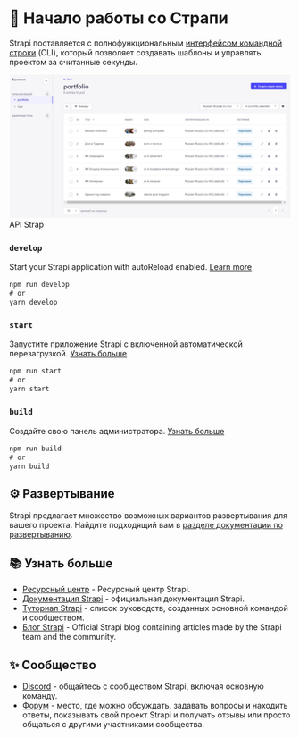 # 🚀 Начало работы со Страпи

Strapi поставляется с полнофункциональным [интерфейсом командной строки](https://docs.strapi.io/developer-docs/latest/developer-resources/cli/CLI.html) (CLI), который позволяет создавать шаблоны и управлять проектом за считанные секунды.

<img alt="strapi-image" src="./public/images/strapi.jpg"/>
API Strap

### `develop`

Start your Strapi application with autoReload enabled. [Learn more](https://docs.strapi.io/developer-docs/latest/developer-resources/cli/CLI.html#strapi-develop)

```
npm run develop
# or
yarn develop
```

### `start`

Запустите приложение Strapi с включенной автоматической перезагрузкой. [Узнать больше](https://docs.strapi.io/developer-docs/latest/developer-resources/cli/CLI.html#strapi-start)

```
npm run start
# or
yarn start
```

### `build`

Создайте свою панель администратора. [Узнать больше](https://docs.strapi.io/developer-docs/latest/developer-resources/cli/CLI.html#strapi-build)

```
npm run build
# or
yarn build
```

## ⚙️ Развертывание

Strapi предлагает множество возможных вариантов развертывания для вашего проекта. Найдите подходящий вам в [разделе документации по развертыванию](https://docs.strapi.io/developer-docs/latest/setup-deployment-guides/deployment.html).

## 📚 Узнать больше

- [Ресурсный центр](https://strapi.io/resource-center) - Ресурсный центр Strapi.
- [Документация Strapi](https://docs.strapi.io) - официальная документация Strapi.
- [Туториал Strapi](https://strapi.io/tutorials) - список руководств, созданных основной командой и сообществом.
- [Блог Strapi](https://docs.strapi.io) - Official Strapi blog containing articles made by the Strapi team and the community.

## ✨ Сообщество

- [Discord](https://discord.strapi.io) - общайтесь с сообществом Strapi, включая основную команду.
- [Форум](https://forum.strapi.io/) - место, где можно обсуждать, задавать вопросы и находить ответы, показывать свой проект Strapi и получать отзывы или просто общаться с другими участниками сообщества.
